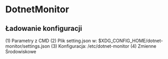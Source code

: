 # DotnetMonitor

## Ładowanie konfiguracji
(1) Parametry z CMD
(2) Plik setting.json w: $XDG_CONFIG_HOME/dotnet-monitor/settings.json
(3) Konfiguracja: /etc/dotnet-monitor
(4) Zmienne Środowiskowe

